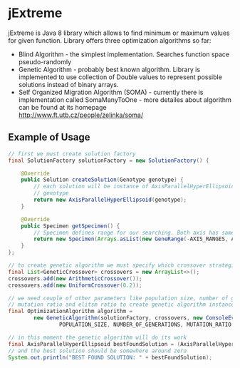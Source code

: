 jExtreme
=========

jExtreme is Java 8 library which allows to find minimum or maximum values for given function. Library offers three optimization algorithms so far:

  - Blind Algorithm - the simplest implementation. Searches function space pseudo-randomly
  - Genetic Algorithm - probably best known algorithm. Library is implemented to use collection of Double values to represent possible solutions instead of binary arrays.
  - Self Organized Migration Algorithm (SOMA) - currently there is implementation called SomaManyToOne - more detailes about algorithm can be found at its homepage http://www.ft.utb.cz/people/zelinka/soma/

Example of Usage
-----------

```java
// first we must create solution factory
final SolutionFactory solutionFactory = new SolutionFactory() {

    @Override
    public Solution createSolution(Genotype genotype) {
        // each solution will be instance of AxisParallelHyperEllipsoid
        // genotype 
        return new AxisParallelHyperEllipsoid(genotype);
    }

    @Override
    public Specimen getSpecimen() {
        // Specimen defines range for our searching. Both axis has same ranges
        return new Specimen(Arrays.asList(new GeneRange(-AXIS_RANGES, AXIS_RANGES), new GeneRange(-AXIS_RANGES, AXIS_RANGES)));
    }
};

// to create genetic algorithm we must specify which crossover strategies will be used
final List<GeneticCrossover> crossovers = new ArrayList<>();
crossovers.add(new ArithmeticCrossover());
crossovers.add(new UniformCrossover(0.2));

// we need couple of other parameters like population size, number of generations,
// mutation ratio and elitsm ratio to create genetic algorithm instance
final OptimizationAlgorithm algorithm = 
        new GeneticAlgorithm(solutionFactory, crossovers, new ConsoleEvolutionListener(),
                POPULATION_SIZE, NUMBER_OF_GENERATIONS, MUTATION_RATIO, ELITISM_RATE);

// in this moment the genetic algorithm will do its work
final AxisParallelHyperEllipsoid bestFoundSolution = (AxisParallelHyperEllipsoid) algorithm.getOptimumSolution();
// and the best solution should be somewhere around zero
System.out.println("BEST FOUND SOLUTION: " + bestFoundSolution);
```
